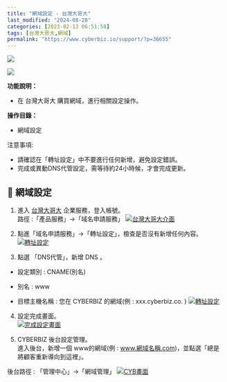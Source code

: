 ```yaml
---
title: "網域設定 - 台灣大哥大"
last_modified: "2024-08-28"
categories: [2023-02-13 06:51:58]
tags: [台灣大哥大,網域]
permalink: "https://www.cyberbiz.io/support/?p=36655"
---
```


![](https://www.cyberbiz.io/support/wp-content/uploads/適用站別.png)

[![](https://www.cyberbiz.io/support/wp-content/uploads/台灣站.png)](https://www.cyberbiz.io/support/?page_id=2490)

**功能說明：**  

* 在 台灣大哥大 購買網域，進行相關設定操作。

**操作目錄：**

* 網域設定

注意事項:  

* 請確認在「轉址設定」中不要進行任何新增，避免設定錯誤。
* 完成或異動DNS代管設定，需等待約24小時候，才會完成更新。



## 📌 網域設定



1. 進入 [台灣大哥大](https://domains.tfn.net.tw/domains/session/showConsoleIndex.do) 企業服務，登入帳號。  
路徑 :「產品服務」→「域名申請服務」 [![台灣大哥大介面](https://www.cyberbiz.io/support/wp-content/uploads/網域設定-台灣大哥大01.png)](https://www.cyberbiz.io/support/wp-content/uploads/網域設定-台灣大哥大01.png)



2. 點進「域名申請服務」→「轉址設定」，檢查是否沒有新增任何內容。  
[![轉址設定](https://www.cyberbiz.io/support/wp-content/uploads/網域設定-台灣大哥大02.png)](https://www.cyberbiz.io/support/wp-content/uploads/網域設定-台灣大哥大02.png)



3. 點選 「DNS代管」，新增 DNS 。   

* 設定類別 : CNAME(別名)
* 別名 : www  

* 目標主機名稱 : 您在 CYBERBIZ 的網域(例 : xxx.cyberbiz.co. ) 
[![轉址設定](https://www.cyberbiz.io/support/wp-content/uploads/網域設定-台灣大哥大03.png)](https://www.cyberbiz.io/support/wp-content/uploads/網域設定-台灣大哥大03.png)



4. 設定完成畫面。  
[![完成設定畫面](https://www.cyberbiz.io/support/wp-content/uploads/網域設定-台灣大哥大04.png)](https://www.cyberbiz.io/support/wp-content/uploads/網域設定-台灣大哥大04.png)



5. CYBERBIZ 後台設定管理。  
進入後台，新增一個 www的網域(例 : www.網域名稱.com)，並點選「總是將顧客重新導向到這裡」。  

後台路徑 : 「管理中心」→「網域管理」 [![CYB畫面](https://www.cyberbiz.io/support/wp-content/uploads/網域設定-台灣大哥大05.png)](https://www.cyberbiz.io/support/wp-content/uploads/網域設定-台灣大哥大05.png)



